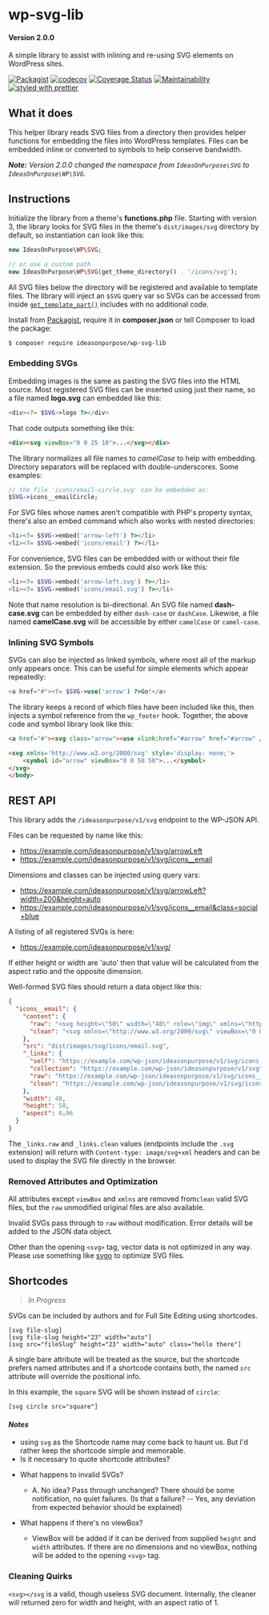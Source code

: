 # wp-svg-lib

#### Version 2.0.0

A simple library to assist with inlining and re-using SVG elements on WordPress sites.

[![Packagist](https://badgen.net/packagist/v/ideasonpurpose/wp-svg-lib)](https://packagist.org/packages/ideasonpurpose/wp-svg-lib)
[![codecov](https://codecov.io/gh/ideasonpurpose/wp-svg-lib/branch/master/graph/badge.svg)](https://codecov.io/gh/ideasonpurpose/wp-svg-lib)
[![Coverage Status](https://coveralls.io/repos/github/ideasonpurpose/wp-svg-lib/badge.svg)](https://coveralls.io/github/ideasonpurpose/wp-svg-lib)
[![Maintainability](https://api.codeclimate.com/v1/badges/c5828971734cecd15cd0/maintainability)](https://codeclimate.com/github/ideasonpurpose/wp-svg-lib/maintainability)
[![styled with prettier](https://img.shields.io/badge/styled_with-prettier-ff69b4.svg)](https://github.com/prettier/prettier)

## What it does

This helper library reads SVG files from a directory then provides helper functions for embedding the files into WordPress templates. Files can be embedded inline or converted to symbols to help conserve bandwidth.

_**Note:** Version 2.0.0 changed the namespace from `IdeasOnPurpose\SVG` to `IdeasOnPurpose\WP\SVG`._

## Instructions

Initialize the library from a theme's **functions.php** file. Starting with version 3, the library looks for SVG files in the theme's `dist/images/svg` directory by default, so instantiation can look like this:

```php
new IdeasOnPurpose\WP\SVG;

// or use a custom path
new IdeasOnPurpose\WP\SVG(get_theme_directory() . '/icons/svg');
```

All SVG files below the directory  will be registered and available to template files. The library will inject an `$SVG` query var so SVGs can be accessed from inside [`get_template_part()`][gtp] includes with no additional code.

Install from [Packagist](https://packagist.org/packages/ideasonpurpose/wp-svg-lib), require it in **composer.json** or tell Composer to load the package:

```bash
$ composer require ideasonpurpose/wp-svg-lib
```

### Embedding SVGs

Embedding images is the same as pasting the SVG files into the HTML source. Most registered SVG files can be inserted using just their name, so a file named **logo.svg** can embedded like this:

```php
<div><?= $SVG->logo ?></div>
```

That code outputs something like this:

```html
<div><svg viewBox="0 0 25 10">...</svg></div>
```

The library  normalizes all file names to *camelCase* to help with embedding. Directory separators will be replaced with double-underscores. Some examples:

```php
// the file 'icons/email-circle.svg' can be embedded as:
$SVG->icons__emailCircle;
```

For SVG files whose names aren't compatible with PHP's property syntax, there's also an embed command which also works with nested directories:

```php
<li><?= $SVG->embed('arrow-left') ?></li>
<li><?= $SVG->embed('icons/email') ?></li>
```

For convenience, SVG files can be embedded with or without their file extension. So the previous embeds could also work like this:

```php
<li><?= $SVG->embed('arrow-left.svg') ?></li>
<li><?= $SVG->embed('icons/email.svg') ?></li>
```

Note that name resolution is bi-directional. An SVG file named **dash-case.svg** can be embedded by either `dash-case` or `dashCase`. Likewise, a file named **camelCase.svg** will be accessible by either `camelCase` or `camel-case`.


### Inlining SVG Symbols

SVGs can also be injected as linked symbols, where most all of the markup only appears once. This can be useful for simple elements which appear repeatedly:

```php
<a href="#"><?= $SVG->use('arrow') ?>Go!</a>
```

The library keeps a record of which files have been included like this, then injects a symbol reference from the `wp_footer` hook. Together, the above code and symbol library look like this:

```html
<a href="#"><svg class="arrow"><use xlink:href="#arrow" href="#arrow" /></svg>Go!</a>

<svg xmlns='http://www.w3.org/2000/svg' style='display: none;'>
    <symbol id="arrow" viewBox="0 0 50 50">...</symbol>
</svg>
</body>
```

## REST API

This library adds the `/ideasonpurpose/v1/svg` endpoint to the WP-JSON API.

Files can be requested by name like this:

- https://example.com/ideasonpurpose/v1/svg/arrowLeft
- https://example.com/ideasonpurpose/v1/svg/icons__email

Dimensions and classes can be injected using query vars:

- https://example.com/ideasonpurpose/v1/svg/arrowLeft?width=200&height=auto
- https://example.com/ideasonpurpose/v1/svg/icons__email&class=social+blue

A listing of all registered SVGs is here:

- https://example.com/ideasonpurpose/v1/svg/

If either height or width are 'auto' then that value will be calculated from the aspect ratio and the opposite dimension.

Well-formed SVG files should return a data object like this:

```json
{
  "icons__email": {
    "content": {
      "raw": "<svg height=\"50\" width=\"48\" role=\"img\" xmlns=\"http://www.w3.org/2000/svg\" viewBox=\"0 0 496 512\"><path d=\"M16 32c0z\"/></path></svg>",
      "clean": "<svg xmlns=\"http://www.w3.org/2000/svg\" viewBox=\"0 0 496 512\"><path d=\"M16 32c0z\"/></path></svg>\n"
    },
    "src": "dist/images/svg/icons/email.svg",
    "_links": {
      "self": "https://example.com/wp-json/ideasonpurpose/v1/svg/icons__email",
      "collection": "https://example.com/wp-json/ideasonpurpose/v1/svg",
      "raw": "https://example.com/wp-json/ideasonpurpose/v1/svg/icons__email.svg?raw",
      "clean": "https://example.com/wp-json/ideasonpurpose/v1/svg/icons__email.svg"
    },
    "width": 48,
    "height": 50,
    "aspect": 0.96
  }
}
```

The `_links.raw` and `_links.clean` values (endpoints include the `.svg` extension) will return with `Content-type: image/svg+xml` headers and can be used to display the SVG file directly in the browser. 

### Removed Attributes and Optimization

All attributes except `viewBox` and `xmlns` are removed from`clean` valid SVG files, but the `raw` unmodified original files are also available.

Invalid SVGs pass through to `raw` without modification. Error details will be added to the JSON data object.

Other than the opening `<svg>` tag, vector data is not optimized in any way. Please use something like [svgo][] to optimize SVG files.


## Shortcodes

> _In Progress_

SVGs can be included by authors and for Full Site Editing using shortcodes.

```
[svg file-slug]
[svg file-slug height="23" width="auto"]
[svg src="fileSlug" height="23" width="auto" class="hello there"]
```

A single bare attribute will be treated as the source, but the shortcode prefers named attributes and if a shortcode contains both, the named `src` attribute will override the positional info.

In this example, the `square` SVG will be shown instead of `circle`:

```
[svg circle src="square"]
```

#### _Notes_

- using `svg` as the Shortcode name may come back to haunt us. But I'd rather keep the shortcode simple and memorable.
- Is it necessary to quote shortcode attributes?

* What happens to invalid SVGs?

  - A. No idea? Pass through unchanged?
    There should be some notification, no quiet failures.
    (Is that a failure? -- Yes, any deviation from expected behavior should be explained)

* What happens if there's no viewBox?
  - ViewBox will be added if it can be derived from supplied `height` and `width` attributes. If there are no dimensions and no viewBox, nothing will be added to the opening `<svg>` tag.


### Cleaning Quirks

`<svg></svg` is a valid, though useless SVG document. Internally, the cleaner will returned zero for width and height, with an aspect ratio of 1. 


[svgo]: https://www.npmjs.com/package/svgo
[docker-build]: https://github.com/ideasonpurpose/docker-build
[gtp]: https://developer.wordpress.org/reference/functions/get_template_part/
